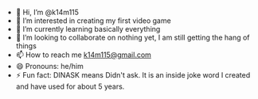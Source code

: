 - 👋 Hi, I’m @k14m115
- 👀 I’m interested in creating my first video game
- 🌱 I’m currently learning basically everything
- 💞️ I’m looking to collaborate on nothing yet, I am still getting the hang of things
- 📫 How to reach me k14m115@gmail.com
- 😄 Pronouns: he/him
- ⚡ Fun fact: DINASK means Didn't ask. It is an inside joke word I created and have used for about 5 years.

<!---
k14m115/k14m115 is a ✨ special ✨ repository because its `README.md` (this file) appears on your GitHub profile.
You can click the Preview link to take a look at your changes.
--->
